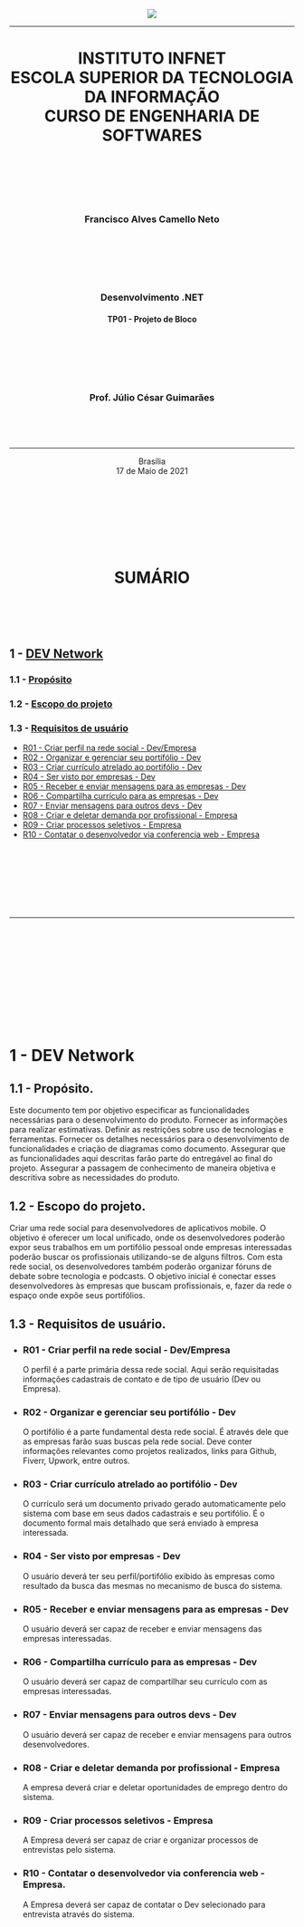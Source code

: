 <p align="center"><img src="https://github.com/franciscocamellon/.net-development/blob/master/images/infnet_logo.svg" /></p>

---

<h1 align="center"> INSTITUTO INFNET <br>
ESCOLA SUPERIOR DA TECNOLOGIA DA INFORMAÇÃO<br>
CURSO DE ENGENHARIA DE SOFTWARES</h1>
<p><br></p>
<p><br></p>
<p><br></p>
<h3 align="center">Francisco Alves Camello Neto</h3>

<p><br></p>
<p><br></p>
<p><br></p>
<h3 align="center" padding-top="200"> Desenvolvimento .NET</h3>
<h4 align="center" padding-top="200"> TP01 - Projeto de Bloco</h4>
<p><br></p>
<p><br></p>
<p><br></p>
<h3 align="center">Prof. Júlio César Guimarães</h3>
<p><br></p>
<p><br></p>

---

<p align="center">Brasília<br> 17 de Maio de 2021</p>
  
<p><br></p>
<p><br></p>
<p><br></p>

<p><br></p>



# <p align="center">SUMÁRIO</p>


<p><br></p>
<p><br></p>

## 1 - [DEV Network](https://github.com/franciscocamellon/.netDevelopment_BlockProject/tree/master/tp01#dev-network)

  ### 1.1 - [Propósito](https://github.com/franciscocamellon/.netDevelopment_BlockProject/tree/master/tp01#11--prop%C3%B3sito)

  ### 1.2 - [Escopo do projeto](https://github.com/franciscocamellon/.netDevelopment_BlockProject/tree/master/tp01#12--escopo-do-projeto)

  ### 1.3 - [Requisitos de usuário](https://github.com/franciscocamellon/.netDevelopment_BlockProject/tree/master/tp01#13--requisitos-de-usu%C3%A1rio)

-  [R01 - Criar perfil na rede social - Dev/Empresa](https://github.com/franciscocamellon/.netDevelopment_BlockProject/tree/master/tp01#r01---criar-perfil-na-rede-social---devempresa)
-  [R02 - Organizar e gerenciar seu portifólio - Dev](https://github.com/franciscocamellon/.netDevelopment_BlockProject/tree/master/tp01#r02---organizar-e-gerenciar-seu-portif%C3%B3lio---dev)
-  [R03 - Criar currículo atrelado ao portifólio - Dev](https://github.com/franciscocamellon/.netDevelopment_BlockProject/tree/master/tp01#r03---criar-curr%C3%ADculo-atrelado-ao-portif%C3%B3lio---dev)
-  [R04 - Ser visto por empresas - Dev](https://github.com/franciscocamellon/.netDevelopment_BlockProject/tree/master/tp01#r04---ser-visto-por-empresas---dev)
-  [R05 - Receber e enviar mensagens para as empresas - Dev](https://github.com/franciscocamellon/.netDevelopment_BlockProject/tree/master/tp01#r05---receber-e-enviar-mensagens-para-as-empresas---dev)
-  [R06 - Compartilha currículo para as empresas - Dev](https://github.com/franciscocamellon/.netDevelopment_BlockProject/tree/master/tp01#r06---compartilha-curr%C3%ADculo-para-as-empresas---dev)
-  [R07 - Enviar mensagens para outros devs - Dev](https://github.com/franciscocamellon/.netDevelopment_BlockProject/tree/master/tp01#r07---enviar-mensagens-para-outros-devs---dev)
-  [R08 - Criar e deletar demanda por profissional - Empresa](https://github.com/franciscocamellon/.netDevelopment_BlockProject/tree/master/tp01#r08---criar-e-deletar-demanda-por-profissional---empresa)
-  [R09 - Criar processos seletivos - Empresa](https://github.com/franciscocamellon/.netDevelopment_BlockProject/tree/master/tp01#r09---criar-processos-seletivos---empresa)
-  [R10 - Contatar o desenvolvedor via conferencia web - Empresa](https://github.com/franciscocamellon/.netDevelopment_BlockProject/tree/master/tp01#r10---contatar-o-desenvolvedor-via-conferencia-web---empresa)

   


<p><br></p>
<p><br></p>
<p><br></p>
<p><br></p>

---

<p><br></p>
<p><br></p>
<p><br></p>
<p><br></p>
<p><br></p>
<p><br></p>

# 1 - DEV Network

## 1.1	- Propósito.

Este documento tem por objetivo especificar as funcionalidades necessárias para o desenvolvimento do produto. Fornecer as informações para realizar estimativas. Definir as restrições sobre uso de tecnologias e ferramentas. Fornecer os detalhes necessários para o desenvolvimento de funcionalidades e criação de diagramas como documento. Assegurar que as funcionalidades aqui descritas farão parte do entregável ao final do projeto. Assegurar a passagem de conhecimento de maneira objetiva e descritiva sobre as necessidades do produto.

## 1.2	- Escopo do projeto.  

Criar uma rede social para desenvolvedores de aplicativos mobile. O objetivo é oferecer um local unificado, onde os desenvolvedores poderão expor seus trabalhos em um portifólio pessoal onde empresas interessadas poderão buscar os profissionais utilizando-se de alguns filtros. Com esta rede social, os desenvolvedores também poderão organizar fóruns de debate sobre tecnologia e podcasts. O objetivo inicial é conectar esses desenvolvedores às empresas que buscam profissionais, e, fazer da rede o espaço onde expõe seus portifólios.

## 1.3	- Requisitos de usuário.  
*  ### R01 - Criar perfil na rede social - Dev/Empresa  

   O perfil é a parte primária dessa rede social. Aqui serão requisitadas informações cadastrais de contato e de tipo de usuário (Dev ou Empresa).  
*  ### R02 - Organizar e gerenciar seu portifólio - Dev
   O portifólio é a parte fundamental desta rede social. É através dele que as empresas farão suas buscas pela rede social. Deve conter informações relevantes como projetos realizados, links para Github, Fiverr, Upwork, entre outros.
*  ### R03 - Criar currículo atrelado ao portifólio - Dev
   O currículo será um documento privado gerado automaticamente pelo sistema com base em seus dados cadastrais e seu portifólio. É o documento formal mais detalhado que será enviado à empresa interessada.
*  ### R04 - Ser visto por empresas - Dev
   O usuário deverá ter seu perfil/portifólio exibido às empresas como resultado da busca das mesmas no mecanismo de busca do sistema.

*  ### R05 - Receber e enviar mensagens para as empresas - Dev
   O usuário deverá ser capaz de receber e enviar mensagens das empresas interessadas.
*  ### R06 - Compartilha currículo para as empresas - Dev
   O usuário deverá ser capaz de compartilhar seu currículo com as empresas interessadas.
*  ### R07 - Enviar mensagens para outros devs - Dev
   O usuário deverá ser capaz de receber e enviar mensagens para outros desenvolvedores.
*  ### R08 - Criar e deletar demanda por profissional - Empresa 
   A empresa deverá criar e deletar oportunidades de emprego dentro do sistema.
*  ### R09 - Criar processos seletivos - Empresa
   A Empresa deverá ser capaz de criar e organizar processos de entrevistas pelo sistema.
*  ###	R10 - Contatar o desenvolvedor via conferencia web - Empresa.
   A Empresa deverá ser capaz de contatar o Dev selecionado para entrevista através do sistema. 
